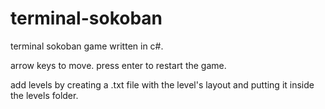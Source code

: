 # terminal-sokoban
terminal sokoban game written in c#.

arrow keys to move.
press enter to restart the game.

add levels by creating a .txt file with the level's layout and putting it inside the levels folder.
